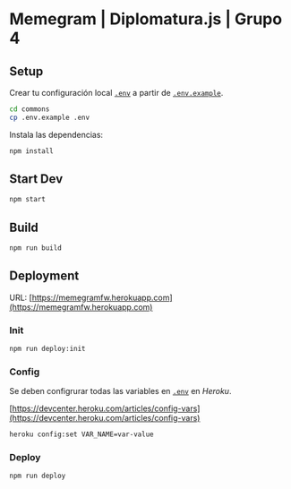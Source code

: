 # Memegram | Diplomatura.js | Grupo 4

## Setup

Crear tu configuración local [`.env`](/.env) a partir de [`.env.example`](/.env.example).

```bash
cd commons
cp .env.example .env
```

Instala las dependencias:

```bash
npm install
```

## Start Dev

```bash
npm start
```

## Build

```bash
npm run build
```

## Deployment

URL: [https://memegramfw.herokuapp.com](https://memegramfw.herokuapp.com)

### Init

```bash
npm run deploy:init
```

### Config

Se deben configrurar todas las variables en [`.env`](commons/.env) en _Heroku_.

[https://devcenter.heroku.com/articles/config-vars](https://devcenter.heroku.com/articles/config-vars)

```bash
heroku config:set VAR_NAME=var-value
```

### Deploy

```bash
npm run deploy
```
